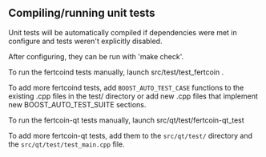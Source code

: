 Compiling/running unit tests
------------------------------------

Unit tests will be automatically compiled if dependencies were met in configure
and tests weren't explicitly disabled.

After configuring, they can be run with 'make check'.

To run the fertcoind tests manually, launch src/test/test_fertcoin .

To add more fertcoind tests, add `BOOST_AUTO_TEST_CASE` functions to the existing
.cpp files in the test/ directory or add new .cpp files that
implement new BOOST_AUTO_TEST_SUITE sections.

To run the fertcoin-qt tests manually, launch src/qt/test/fertcoin-qt_test

To add more fertcoin-qt tests, add them to the `src/qt/test/` directory and
the `src/qt/test/test_main.cpp` file.
